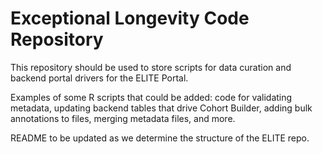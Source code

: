 # Exceptional Longevity Code Repository

This repository should be used to store scripts for data curation and backend portal drivers for the ELITE Portal.

Examples of some R scripts that could be added: code for validating metadata, updating backend tables that drive Cohort Builder, adding bulk annotations to files, merging metadata files, and more. 

README to be updated as we determine the structure of the ELITE repo.
